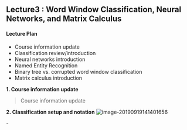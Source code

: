 ## Lecture3 : Word Window Classification, Neural Networks, and Matrix Calculus

#### Lecture Plan
- Course information update
- Classification review/introduction
- Neural networks introduction
- Named Entity Recognition
- Binary tree vs. corrupted word window classification
- Matrix calculus introduction 

**1. Course information update**
> Course information update

**2. Classification setup and notation**
<img src="/Users/yeonsulee/Library/Application Support/typora-user-images/image-20190919141401656.png" alt="image-20190919141401656"  />


\- 
